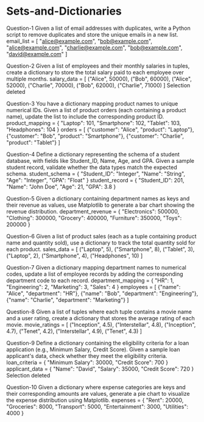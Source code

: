 # Sets-and-Dictionaries

Question-1
Given a list of email addresses with duplicates, write a Python script to remove duplicates and store the unique emails in a new list.
email_list = [ "alice@example.com", "bob@example.com", "alice@example.com", "charlie@example.com", "bob@example.com", "david@example.com" ]

Question-2
Given a list of employees and their monthly salaries in tuples, create a dictionary to store the total salary paid to each employee over multiple months.
salary_data = [ ("Alice", 50000), ("Bob", 60000), ("Alice", 52000), ("Charlie", 70000), ("Bob", 62000), ("Charlie", 71000) ]
Selection deleted

Question-3
You have a dictionary mapping product names to unique numerical IDs.
Given a list of product orders (each containing a product name), update the list to include the corresponding product ID.
product_mapping = { "Laptop": 101, "Smartphone": 102, "Tablet": 103, "Headphones": 104 }
orders = [ {"customer": "Alice", "product": "Laptop"}, {"customer": "Bob", "product": "Smartphone"}, {"customer": "Charlie", "product": "Tablet"} ]

Question-4
Define a dictionary representing the schema of a student database, with fields like Student_ID, Name, Age, and GPA.
Given a sample student record, validate whether the data types match the expected schema.
student_schema = { "Student_ID": "Integer", "Name": "String", "Age": "Integer", "GPA": "Float" }
student_record = { "Student_ID": 201, "Name": "John Doe", "Age": 21, "GPA": 3.8 }

Question-5
Given a dictionary containing department names as keys and their revenue as values, use Matplotlib to generate a bar chart showing the revenue distribution.
department_revenue = { "Electronics": 500000, "Clothing": 300000, "Grocery": 400000, "Furniture": 350000, "Toys": 200000 }

Question-6
Given a list of product sales (each as a tuple containing product name and quantity sold), use a dictionary to track the total quantity sold for each product.
sales_data = [ ("Laptop", 5), ("Smartphone", 8), ("Tablet", 3), ("Laptop", 2), ("Smartphone", 4), ("Headphones", 10) ]

Question-7
Given a dictionary mapping department names to numerical codes, update a list of employee records by adding the corresponding department code to each record.
department_mapping = { "HR": 1, "Engineering": 2, "Marketing": 3, "Sales": 4 }
employees = [ {"name": "Alice", "department": "HR"}, {"name": "Bob", "department": "Engineering"}, {"name": "Charlie", "department": "Marketing"} ]

Question-8
Given a list of tuples where each tuple contains a movie name and a user rating, create a dictionary that stores the average rating of each movie.
movie_ratings = [ ("Inception", 4.5), ("Interstellar", 4.8), ("Inception", 4.7), ("Tenet", 4.2), ("Interstellar", 4.9), ("Tenet", 4.3) ]

Question-9
Define a dictionary containing the eligibility criteria for a loan application (e.g., Minimum Salary, Credit Score).
Given a sample loan applicant's data, check whether they meet the eligibility criteria.
loan_criteria = { "Minimum Salary": 30000, "Credit Score": 700 }
applicant_data = { "Name": "David", "Salary": 35000, "Credit Score": 720 }
Selection deleted

Question-10
Given a dictionary where expense categories are keys and their corresponding amounts are values, generate a pie chart to visualize the expense distribution using Matplotlib.
expenses = { "Rent": 20000, "Groceries": 8000, "Transport": 5000, "Entertainment": 3000, "Utilities": 4000 }
